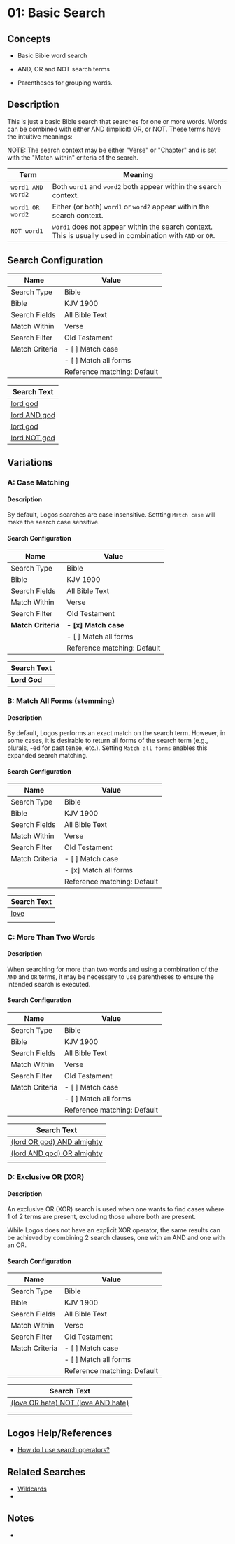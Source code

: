 # 01: Basic Search

## Concepts

- Basic Bible word search

- AND, OR and NOT search terms

- Parentheses for grouping words.

## Description

This is just a basic Bible search that searches for one or more words. Words can be combined with either AND (implicit) OR, or NOT. These terms have the intuitive meanings:

NOTE: The search context may be either "Verse" or "Chapter" and is set with the "Match within" criteria of the search.

| Term              | Meaning                                                                                                    |
| ----------------- | ---------------------------------------------------------------------------------------------------------- |
| `word1 AND word2` | Both `word1` and `word2` both appear within the search context.                                            |
| `word1 OR word2`  | Either (or both) `word1` or `word2` appear within the search context.                                      |
| `NOT word1`       | `word1` does not appear within the search context. This is usually used in combination with `AND` or `OR`. |

## Search Configuration

| Name           | Value                       |
| -------------- | --------------------------- |
| Search Type    | Bible                       |
| Bible          | KJV 1900                    |
| Search Fields  | All Bible Text              |
| Match Within   | Verse                       |
| Search Filter  | Old Testament               |
| Match Criteria | - [ ] Match case            |
|                | - [ ] Match all forms       |
|                | Reference matching: Default |

| Search Text                                                                                                                                                                                                                                                                                                                       |
| --------------------------------------------------------------------------------------------------------------------------------------------------------------------------------------------------------------------------------------------------------------------------------------------------------------------------------- |
| [lord god](https://ref.ly/logos4/Search?kind=BibleSearch&q=lord+god&syntax=v2&documentlevel=verse&match=nostem&references=bible%2bkjv.1-17.10.3%0abible%2bkjv.18-39&in=raw%3aTop%7cDataType%3dbible%7cResourceType%3dtext.monograph.bible%7cResultLimit%3d1%7cTitle%3dTop%2520Bible%2520(KJV%25201900)&viewkind=passages)         |
| [lord AND god](https://ref.ly/logos4/Search?kind=BibleSearch&q=lord+AND+god&syntax=v2&documentlevel=verse&match=nostem&references=bible%2bkjv.1-17.10.3%0abible%2bkjv.18-39&in=raw%3aTop%7cDataType%3dbible%7cResourceType%3dtext.monograph.bible%7cResultLimit%3d1%7cTitle%3dTop%2520Bible%2520(KJV%25201900)&viewkind=passages) |
| [lord god](https://ref.ly/logos4/Search?kind=BibleSearch&q=lord+god&syntax=v2&documentlevel=verse&match=nostem&references=bible%2bkjv.1-17.10.3%0abible%2bkjv.18-39&in=raw%3aTop%7cDataType%3dbible%7cResourceType%3dtext.monograph.bible%7cResultLimit%3d1%7cTitle%3dTop%2520Bible%2520(KJV%25201900)&viewkind=passages)         |
| [lord NOT god](https://ref.ly/logos4/Search?kind=BibleSearch&q=lord+NOT+god&syntax=v2&documentlevel=verse&match=nostem&references=bible%2bkjv.1-17.10.3%0abible%2bkjv.18-39&in=raw%3aTop%7cDataType%3dbible%7cResourceType%3dtext.monograph.bible%7cResultLimit%3d1%7cTitle%3dTop%2520Bible%2520(KJV%25201900)&viewkind=analysis) |
## Variations

### A: Case Matching

#### Description

By default, Logos searches are case insensitive. Settting `Match case` will make the search case sensitive.

#### Search Configuration

| Name               | Value                       |
| ------------------ | --------------------------- |
| Search Type        | Bible                       |
| Bible              | KJV 1900                    |
| Search Fields      | All Bible Text              |
| Match Within       | Verse                       |
| Search Filter      | Old Testament               |
| **Match Criteria** | **- [x] Match case**        |
|                    | - [ ] Match all forms       |
|                    | Reference matching: Default |

| Search Text                                                                                                                                                                                                                                                                                                                 |
| --------------------------------------------------------------------------------------------------------------------------------------------------------------------------------------------------------------------------------------------------------------------------------------------------------------------------- |
| **[Lord God](https://ref.ly/logos4/Search?kind=BibleSearch&q=Lord+God&syntax=v2&documentlevel=verse&match=case&references=bible%2bkjv.1-17.10.3%0abible%2bkjv.18-39&in=raw%3aTop%7cDataType%3dbible%7cResourceType%3dtext.monograph.bible%7cResultLimit%3d1%7cTitle%3dTop%2520Bible%2520(KJV%25201900)&viewkind=passages)** |

### B: Match All Forms (stemming)

#### Description

By default, Logos performs an exact match on the search term. However, in some cases, it is desirable to return all forms of the search term (e.g., plurals, -ed for past tense, etc.). Setting `Match all forms` enables this expanded search matching.

#### Search Configuration

| Name           | Value                       |
| -------------- | --------------------------- |
| Search Type    | Bible                       |
| Bible          | KJV 1900                    |
| Search Fields  | All Bible Text              |
| Match Within   | Verse                       |
| Search Filter  | Old Testament               |
| Match Criteria | - [ ] Match case            |
|                | - [x] Match all forms       |
|                | Reference matching: Default |

| Search Text                                                                                                                                                                                                                                                                                                     |
| --------------------------------------------------------------------------------------------------------------------------------------------------------------------------------------------------------------------------------------------------------------------------------------------------------------- |
| [love](https://ref.ly/logos4/Search?kind=BibleSearch&q=love&syntax=v2&documentlevel=verse&match=stem&references=bible%2bkjv.1-17.10.3%0abible%2bkjv.18-39&in=raw%3aTop%7cDataType%3dbible%7cResourceType%3dtext.monograph.bible%7cResultLimit%3d1%7cTitle%3dTop%2520Bible%2520(KJV%25201900)&viewkind=analysis) |
|                                                                                                                                                                                                                                                                                                                 |
### C: More Than Two Words

#### Description

When searching for more than two words and using a combination of the `AND` and `OR` terms, it may be necessary to use parentheses to ensure the intended search is executed.

#### Search Configuration

| Name           | Value                       |
| -------------- | --------------------------- |
| Search Type    | Bible                       |
| Bible          | KJV 1900                    |
| Search Fields  | All Bible Text              |
| Match Within   | Verse                       |
| Search Filter  | Old Testament               |
| Match Criteria | - [ ] Match case            |
|                | - [ ] Match all forms       |
|                | Reference matching: Default |

| Search Text                                                                                                                                                                                                                                                                                                                                                   |
| ------------------------------------------------------------------------------------------------------------------------------------------------------------------------------------------------------------------------------------------------------------------------------------------------------------------------------------------------------------- |
| [(lord OR god) AND almighty](https://ref.ly/logos4/Search?kind=BibleSearch&q=(lord+OR+god)+AND+almighty&syntax=v2&documentlevel=verse&match=nostem&references=bible%2bkjv.1-17.10.3%0abible%2bkjv.18-39&in=raw%3aTop%7cDataType%3dbible%7cResourceType%3dtext.monograph.bible%7cResultLimit%3d1%7cTitle%3dTop%2520Bible%2520(KJV%25201900)&viewkind=passages) |
| [(lord AND god) OR almighty](https://ref.ly/logos4/Search?kind=BibleSearch&q=(lord+AND+god)+OR+almighty&syntax=v2&documentlevel=verse&match=nostem&references=bible%2bkjv.1-17.10.3%0abible%2bkjv.18-39&in=raw%3aTop%7cDataType%3dbible%7cResourceType%3dtext.monograph.bible%7cResultLimit%3d1%7cTitle%3dTop%2520Bible%2520(KJV%25201900)&viewkind=passages) |
|                                                                                                                                                                                                                                                                                                                                                               |

### D: Exclusive OR (XOR)

#### Description
An exclusive OR (XOR) search is used when one wants to find cases where 1 of 2 terms are present, excluding those where both are present.

While Logos does not have an explicit XOR operator, the same results can be achieved by combining 2 search clauses, one with an AND and one with an OR.

#### Search Configuration

| Name           | Value                       |
| -------------- | --------------------------- |
| Search Type    | Bible                       |
| Bible          | KJV 1900                    |
| Search Fields  | All Bible Text              |
| Match Within   | Verse                       |
| Search Filter  | Old Testament               |
| Match Criteria | - [ ] Match case            |
|                | - [ ] Match all forms       |
|                | Reference matching: Default |

| Search Text                                                                                                                                                                                                                                                                                                                                                                   |
| ----------------------------------------------------------------------------------------------------------------------------------------------------------------------------------------------------------------------------------------------------------------------------------------------------------------------------------------------------------------------------- |
| [(love OR hate) NOT (love AND hate)](https://ref.ly/logos4/Search?kind=BibleSearch&q=(love+OR+hate)+NOT+(love+AND+hate)&syntax=v2&documentlevel=verse&match=nostem&references=bible%2bkjv.1-17.10.3%0abible%2bkjv.18-39&in=raw%3aTop%7cDataType%3dbible%7cResourceType%3dtext.monograph.bible%7cResultLimit%3d1%7cTitle%3dTop%2520Bible%2520(KJV%25201900)&viewkind=analysis) |
|                                                                                                                                                                                                                                                                                                                                                                               |
|                                                                                                                                                                                                                                                                                                                                                                               |



## Logos Help/References
- [How do I use search operators?](https://support.logos.com/hc/en-us/articles/360044454351-How-do-I-use-Search-Operators-in-Logos#AND)

  
## Related Searches
- [Wildcards](search02.md) 
- 
## Notes
-

